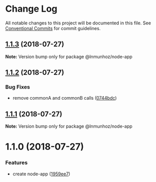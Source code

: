 # Change Log

All notable changes to this project will be documented in this file.
See [Conventional Commits](https://conventionalcommits.org) for commit guidelines.

<a name="1.1.3"></a>
## [1.1.3](https://github.com/lnmunhoz/lerna-poc/compare/@lnmunhoz/node-app@1.1.2...@lnmunhoz/node-app@1.1.3) (2018-07-27)




**Note:** Version bump only for package @lnmunhoz/node-app

<a name="1.1.2"></a>
## [1.1.2](https://github.com/lnmunhoz/lerna-poc/compare/@lnmunhoz/node-app@1.1.1...@lnmunhoz/node-app@1.1.2) (2018-07-27)


### Bug Fixes

* remove commonA and commonB calls ([0744bdc](https://github.com/lnmunhoz/lerna-poc/commit/0744bdc))




<a name="1.1.1"></a>
## [1.1.1](https://github.com/lnmunhoz/lerna-poc/compare/@lnmunhoz/node-app@1.1.0...@lnmunhoz/node-app@1.1.1) (2018-07-27)




**Note:** Version bump only for package @lnmunhoz/node-app

<a name="1.1.0"></a>
# 1.1.0 (2018-07-27)


### Features

* create node-app ([1959ee7](https://github.com/lnmunhoz/lerna-poc/commit/1959ee7))
